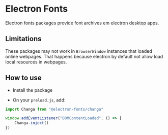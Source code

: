 # Electron Fonts

Electron fonts packages provide font archives em electron desktop apps.

## Limitations

These packages may not work in `BrowserWindow` instances that loaded online webpages. That happens because electron by default not allow load local resources in webpages.

## How to use

* Install the package

* On your `preload.js`, add:

```ts
import Changa from "@electron-fonts/changa"

window.addEventListener("DOMContentLoaded", () => {
    Changa.inject()
})
```